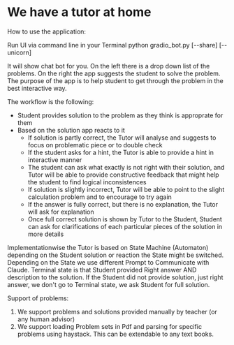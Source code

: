 # We have a tutor at home

How to use the application:

Run UI via command line in your Terminal
python gradio_bot.py [--share] [--unicorn]

It will show chat bot for you. On the left there is a drop down list of the problems. On the right the app suggests the student to solve the problem.
The purpose of the app is to help student to get through the problem in the best interactive way.

The workflow is the following:
 - Student provides solution to the problem as they think is approprate for them
 - Based on the solution app reacts to it
      - If solution is partly correct, the Tutor will analyse and suggests to focus on problematic piece or to double check
      - If the student asks for a hint, the Tutor is able to provide a hint in interactive manner
      - The student can ask what exactly is not right with their solution, and Tutor will be able to provide constructive feedback that might help the student to find logical inconsistences
      - If solution is slightly incorrect, Tutor will be able to point to the slight calculation problem and to encourage to try again
      - If the answer is fully correct, but there is no explanation, the Tutor will ask for explanation
      - Once full correct solution is shown by Tutor to the Student, Student can ask for clarifications of each particular pieces of the solution in more details


Implementationwise the Tutor is based on State Machine (Automaton) depending on the Student solution or reaction the State might be switched. Depending on the State we use different Prompt to Communicate with Claude.
Terminal state is that Student provided Right answer AND description to the solution. If the Student did not provide solution, just right answer, we don't go to Terminal state, we ask Student for full solution.

Support of problems:
1. We support problems and solutions provided manually by teacher (or any human advisor)
2. We support loading Problem sets in Pdf and parsing for specific problems using haystack. This can be extendable to any text books.


